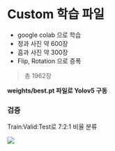 # Custom 학습 파일

- google colab 으로 학습
- 정과 사진 약 600장
- 흠과 사진 약 300장
- Flip, Rotation 으로 증폭
>총 1962장

**weights/best.pt 파일로 Yolov5 구동**

### 검증
Train:Valid:Test로 7:2:1 비율 분류

<img src = "https://user-images.githubusercontent.com/115714519/212709481-e822e0d6-e7ca-4b09-9a49-c485cdc9551f.png">